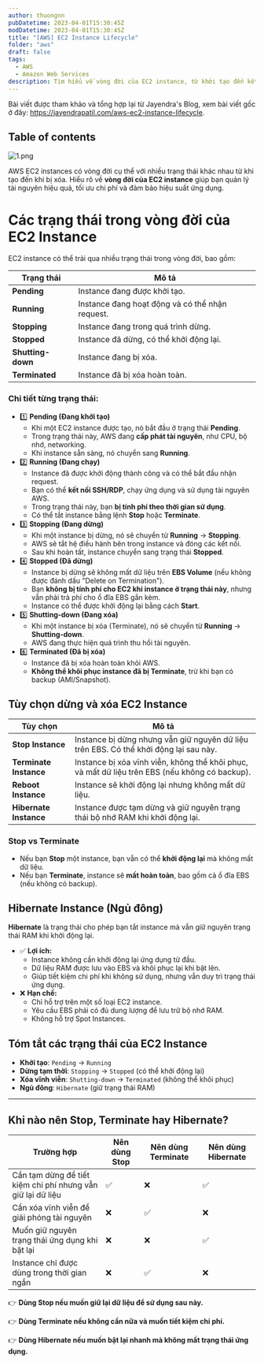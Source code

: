 ```yaml
---
author: thuongnn
pubDatetime: 2023-04-01T15:30:45Z
modDatetime: 2023-04-01T15:30:45Z
title: "[AWS] EC2 Instance Lifecycle"
folder: "aws"
draft: false
tags:
  - AWS
  - Amazon Web Services
description: Tìm hiểu về vòng đời của EC2 instance, từ khởi tạo đến kết thúc và các trạng thái trung gian.
---
```


Bài viết được tham khảo và tổng hợp lại từ Jayendra's Blog, xem bài viết gốc ở đây: https://jayendrapatil.com/aws-ec2-instance-lifecycle.

## Table of contents

![1.png](@/assets/images/aws/compute/ec2-instance-lifecycle/1.png)

AWS EC2 instances có vòng đời cụ thể với nhiều trạng thái khác nhau từ khi tạo đến khi bị xóa. Hiểu rõ về **vòng đời của EC2 instance** giúp bạn quản lý tài nguyên hiệu quả, tối ưu chi phí và đảm bảo hiệu suất ứng dụng.

# **Các trạng thái trong vòng đời của EC2 Instance**

EC2 instance có thể trải qua nhiều trạng thái trong vòng đời, bao gồm:

| **Trạng thái**    | **Mô tả**                                       |
| ----------------- | ----------------------------------------------- |
| **Pending**       | Instance đang được khởi tạo.                    |
| **Running**       | Instance đang hoạt động và có thể nhận request. |
| **Stopping**      | Instance đang trong quá trình dừng.             |
| **Stopped**       | Instance đã dừng, có thể khởi động lại.         |
| **Shutting-down** | Instance đang bị xóa.                           |
| **Terminated**    | Instance đã bị xóa hoàn toàn.                   |

### **Chi tiết từng trạng thái:**

- 1️⃣ **Pending (Đang khởi tạo)**
  - Khi một EC2 instance được tạo, nó bắt đầu ở trạng thái **Pending**.
  - Trong trạng thái này, AWS đang **cấp phát tài nguyên**, như CPU, bộ nhớ, networking.
  - Khi instance sẵn sàng, nó chuyển sang **Running**.
- 2️⃣ **Running (Đang chạy)**
  - Instance đã được khởi động thành công và có thể bắt đầu nhận request.
  - Bạn có thể **kết nối SSH/RDP**, chạy ứng dụng và sử dụng tài nguyên AWS.
  - Trong trạng thái này, bạn **bị tính phí theo thời gian sử dụng**.
  - Có thể tắt instance bằng lệnh **Stop** hoặc **Terminate**.
- 3️⃣ **Stopping (Đang dừng)**
  - Khi một instance bị dừng, nó sẽ chuyển từ **Running** → **Stopping**.
  - AWS sẽ tắt hệ điều hành bên trong instance và đóng các kết nối.
  - Sau khi hoàn tất, instance chuyển sang trạng thái **Stopped**.
- 4️⃣ **Stopped (Đã dừng)**
  - Instance bị dừng sẽ không mất dữ liệu trên **EBS Volume** (nếu không được đánh dấu "Delete on Termination").
  - Bạn **không bị tính phí cho EC2 khi instance ở trạng thái này**, nhưng vẫn phải trả phí cho ổ đĩa EBS gắn kèm.
  - Instance có thể được khởi động lại bằng cách **Start**.
- 5️⃣ **Shutting-down (Đang xóa)**
  - Khi một instance bị xóa (Terminate), nó sẽ chuyển từ **Running** → **Shutting-down**.
  - AWS đang thực hiện quá trình thu hồi tài nguyên.
- 6️⃣ **Terminated (Đã bị xóa)**
  - Instance đã bị xóa hoàn toàn khỏi AWS.
  - **Không thể khôi phục instance đã bị Terminate**, trừ khi bạn có backup (AMI/Snapshot).

## **Tùy chọn dừng và xóa EC2 Instance**

| **Tùy chọn**           | **Mô tả**                                                                                      |
| ---------------------- | ---------------------------------------------------------------------------------------------- |
| **Stop Instance**      | Instance bị dừng nhưng vẫn giữ nguyên dữ liệu trên EBS. Có thể khởi động lại sau này.          |
| **Terminate Instance** | Instance bị xóa vĩnh viễn, không thể khôi phục, và mất dữ liệu trên EBS (nếu không có backup). |
| **Reboot Instance**    | Instance sẽ khởi động lại nhưng không mất dữ liệu.                                             |
| **Hibernate Instance** | Instance được tạm dừng và giữ nguyên trạng thái bộ nhớ RAM khi khởi động lại.                  |

### **Stop vs Terminate**

- Nếu bạn **Stop** một instance, bạn vẫn có thể **khởi động lại** mà không mất dữ liệu.
- Nếu bạn **Terminate**, instance sẽ **mất hoàn toàn**, bao gồm cả ổ đĩa EBS (nếu không có backup).

## **Hibernate Instance (Ngủ đông)**

**Hibernate** là trạng thái cho phép bạn tắt instance mà vẫn giữ nguyên trạng thái RAM khi khởi động lại.

- ✅ **Lợi ích:**
  - Instance không cần khởi động lại ứng dụng từ đầu.
  - Dữ liệu RAM được lưu vào EBS và khôi phục lại khi bật lên.
  - Giúp tiết kiệm chi phí khi không sử dụng, nhưng vẫn duy trì trạng thái ứng dụng.
- ❌ **Hạn chế:**
  - Chỉ hỗ trợ trên một số loại EC2 instance.
  - Yêu cầu EBS phải có đủ dung lượng để lưu trữ bộ nhớ RAM.
  - Không hỗ trợ Spot Instances.

## **Tóm tắt các trạng thái của EC2 Instance**

- **Khởi tạo**: `Pending` → `Running`
- **Dừng tạm thời**: `Stopping` → `Stopped` (có thể khởi động lại)
- **Xóa vĩnh viễn**: `Shutting-down` → `Terminated` (không thể khôi phục)
- **Ngủ đông**: `Hibernate` (giữ trạng thái RAM)

---

## **Khi nào nên Stop, Terminate hay Hibernate?**

| **Trường hợp**                                              | **Nên dùng Stop** | **Nên dùng Terminate** | **Nên dùng Hibernate** |
| ----------------------------------------------------------- | ----------------- | ---------------------- | ---------------------- |
| Cần tạm dừng để tiết kiệm chi phí nhưng vẫn giữ lại dữ liệu | ✅                | ❌                     | ✅                     |
| Cần xóa vĩnh viễn để giải phóng tài nguyên                  | ❌                | ✅                     | ❌                     |
| Muốn giữ nguyên trạng thái ứng dụng khi bật lại             | ❌                | ❌                     | ✅                     |
| Instance chỉ được dùng trong thời gian ngắn                 | ❌                | ✅                     | ❌                     |

👉 **Dùng Stop nếu muốn giữ lại dữ liệu để sử dụng sau này.**

👉 **Dùng Terminate nếu không cần nữa và muốn tiết kiệm chi phí.**

👉 **Dùng Hibernate nếu muốn bật lại nhanh mà không mất trạng thái ứng dụng.**
